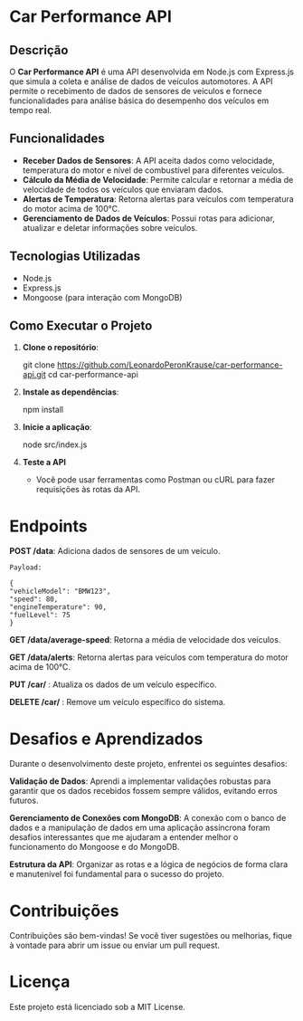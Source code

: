 # Car Performance API

## Descrição

O **Car Performance API** é uma API desenvolvida em Node.js com Express.js que simula a coleta e análise de dados de veículos automotores. A API permite o recebimento de dados de sensores de veículos e fornece funcionalidades para análise básica do desempenho dos veículos em tempo real.

## Funcionalidades

- **Receber Dados de Sensores**: A API aceita dados como velocidade, temperatura do motor e nível de combustível para diferentes veículos.
- **Cálculo da Média de Velocidade**: Permite calcular e retornar a média de velocidade de todos os veículos que enviaram dados.
- **Alertas de Temperatura**: Retorna alertas para veículos com temperatura do motor acima de 100°C.
- **Gerenciamento de Dados de Veículos**: Possui rotas para adicionar, atualizar e deletar informações sobre veículos.

## Tecnologias Utilizadas

- Node.js
- Express.js
- Mongoose (para interação com MongoDB)

## Como Executar o Projeto

1. **Clone o repositório**:

   git clone https://github.com/LeonardoPeronKrause/car-performance-api.git
   cd car-performance-api

2. **Instale as dependências**:

    npm install

3. **Inicie a aplicação**:

    node src/index.js

4. **Teste a API**

    - Você pode usar ferramentas como Postman ou cURL para fazer requisições às rotas da API.

# Endpoints

**POST /data**: Adiciona dados de sensores de um veículo.

    Payload:

    {
    "vehicleModel": "BMW123",
    "speed": 80,
    "engineTemperature": 90,
    "fuelLevel": 75
    }

**GET /data/average-speed**: Retorna a média de velocidade dos veículos.

**GET /data/alerts**: Retorna alertas para veículos com temperatura do motor acima de 100°C.

**PUT /car/**
: Atualiza os dados de um veículo específico.

**DELETE /car/**
: Remove um veículo específico do sistema.

# Desafios e Aprendizados

Durante o desenvolvimento deste projeto, enfrentei os seguintes desafios:

**Validação de Dados**: Aprendi a implementar validações robustas para garantir que os dados recebidos fossem sempre válidos, evitando erros futuros.

**Gerenciamento de Conexões com MongoDB**: A conexão com o banco de dados e a manipulação de dados em uma aplicação assíncrona foram desafios interessantes que me ajudaram a entender melhor o funcionamento do Mongoose e do MongoDB.

**Estrutura da API**: Organizar as rotas e a lógica de negócios de forma clara e manutenível foi fundamental para o sucesso do projeto.

# Contribuições

Contribuições são bem-vindas! Se você tiver sugestões ou melhorias, fique à vontade para abrir um issue ou enviar um pull request.

# Licença

Este projeto está licenciado sob a MIT License.
